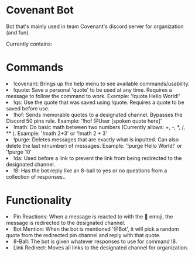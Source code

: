 # Covenant Bot
Bot that's mainly used in team Covenant's discord server for organization (and fun).

Currently contains:
<h1>Commands</h1> 

<li>!covenant: Brings up the help menu to see available commands/usability.</li>

<li>!quote: Save a personal 'quote' to be used at any time. Requires a message to follow the command to work. Example: '!quote Hello World!'</li>

<li>!qs: Use the quote that was saved using !quote. Requires a quote to be saved before use.</li>

<li>!hof: Sends memorable quotes to a designated channel. Bypasses the Discord 50 pins rule. Example: '!hof @User [spoken quote here]'</li>

<li>!math: Do basic math between two numbers (Currently allows: +, -, *, /, ** ). Example: '!math 2+3' or '!math 2 + 3' </li>

<li>!purge: Deletes messages that are exactly what is inputted. Can also delete the last n(number) of messages. Example: '!purge Hello World!' or '!purge 10'</li>

<li>!da: Used before a link to prevent the link from being redirected to the designated channel.</li>

<li>!8: Has the bot reply like an 8-ball to yes or no questions from a collection of responses..</li>

<h1>Functionality</h1> 

<li>Pin Reactions: When a message is reacted to with the 📌 emoji, the message is redirected to the designated channel. </li>

<li>Bot Mention: When the bot is mentioned '@Bot', it will pick a random quote from the redirected pin channel and reply with that quote. </li>

<li>8-Ball: The bot is given whatever responses to use for command !8. </li>

<li>Link Redirect: Moves all links to the designated channel for organization.</li>
